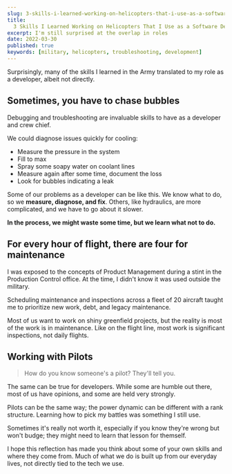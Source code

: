 ```yaml
---
slug: 3-skills-i-learned-working-on-helicopters-that-i-use-as-a-software-developer
title:
  3 Skills I Learned Working on Helicopters That I Use as a Software Developer
excerpt: I'm still surprised at the overlap in roles
date: 2022-03-30
published: true
keywords: [military, helicopters, troubleshooting, development]
---
```


Surprisingly, many of the skills I learned in the Army translated to my role as
a developer, albeit not directly.

## Sometimes, you have to chase bubbles

Debugging and troubleshooting are invaluable skills to have as a developer and
crew chief.

We could diagnose issues quickly for cooling:

- Measure the pressure in the system
- Fill to max
- Spray some soapy water on coolant lines
- Measure again after some time, document the loss
- Look for bubbles indicating a leak

Some of our problems as a developer can be like this. We know what to do, so we
**measure, diagnose, and fix**. Others, like hydraulics, are more complicated,
and we have to go about it slower.

**In the process, we might waste some time, but we learn what not to do.**

## For every hour of flight, there are four for maintenance

I was exposed to the concepts of Product Management during a stint in the
Production Control office. At the time, I didn't know it was used outside the
military.

Scheduling maintenance and inspections across a fleet of 20 aircraft taught me
to prioritize new work, debt, and legacy maintenance.

Most of us want to work on shiny greenfield projects, but the reality is most of
the work is in maintenance. Like on the flight line, most work is significant
inspections, not daily flights.

## Working with Pilots

> How do you know someone's a pilot? They'll tell you.

The same can be true for developers. While some are humble out there, most of us
have opinions, and some are held very strongly.

Pilots can be the same way; the power dynamic can be different with a rank
structure. Learning how to pick my battles was something I still use.

Sometimes it's really not worth it, especially if you know they're wrong but
won't budge; they might need to learn that lesson for themself.

I hope this reflection has made you think about some of your own skills and
where they come from. Much of what we do is built up from our everyday lives,
not directly tied to the tech we use.
